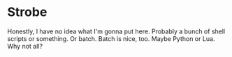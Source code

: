 Strobe
======
Honestly, I have no idea what I'm gonna put here. Probably a bunch of shell scripts or something. Or batch. Batch is nice, too. Maybe Python or Lua. Why not all?
